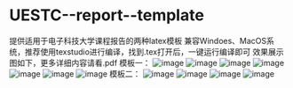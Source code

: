 # UESTC--report--template
提供适用于电子科技大学课程报告的两种latex模板
兼容Windoes、MacOS系统，推荐使用texstudio进行编译，找到.tex打开后，一键运行编译即可
效果展示图如下，更多详细内容请看.pdf
模板一：
![image](https://github.com/wrs-coder/UESTC--report--template/assets/57533406/01ddff16-8531-4a0d-94e0-e14aa2181ded)
![image](https://github.com/wrs-coder/UESTC--report--template/assets/57533406/dda9092c-a07f-4b53-8fec-2b4eaebcf504)
![image](https://github.com/wrs-coder/UESTC--report--template/assets/57533406/f77017ea-f144-43ec-8ed5-95cbd2c19e6e)
![image](https://github.com/wrs-coder/UESTC--report--template/assets/57533406/a0f90117-e1a0-46d1-95e5-d23908eb400f)
![image](https://github.com/wrs-coder/UESTC--report--template/assets/57533406/97a6ac03-1356-4e73-becd-ccc4078229fa)
![image](https://github.com/wrs-coder/UESTC--report--template/assets/57533406/db4fff4e-096b-4c5b-80b0-22a0356d1a1f)
![image](https://github.com/wrs-coder/UESTC--report--template/assets/57533406/b8066dfa-ce3a-41bc-91c0-91b4a6d80b2b)
模板二：
![image](https://github.com/wrs-coder/UESTC--report--template/assets/57533406/46e014a1-d1a0-4685-b74b-8b9872aaf7a9)
![image](https://github.com/wrs-coder/UESTC--report--template/assets/57533406/f147467f-9e06-4115-9e35-6ef0d01fa2f0)
![image](https://github.com/wrs-coder/UESTC--report--template/assets/57533406/7dee2bae-202f-48d2-87f8-261efeec861e)
![image](https://github.com/wrs-coder/UESTC--report--template/assets/57533406/28e37e33-a945-4639-bd24-f286bbf42137)
